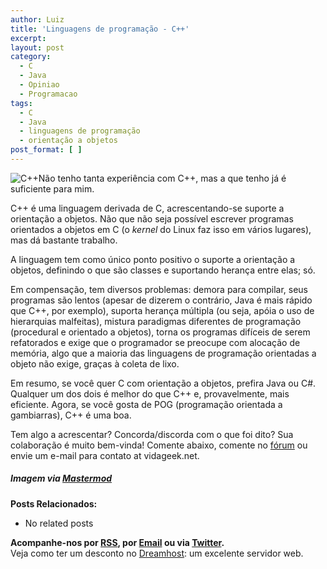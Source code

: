 ```yaml
---
author: Luiz
title: 'Linguagens de programação - C++'
excerpt:
layout: post
category:
  - C
  - Java
  - Opiniao
  - Programacao
tags:
  - C
  - Java
  - linguagens de programação
  - orientação a objetos
post_format: [ ]
---
```

![C++][1]Não tenho tanta experiência com C++, mas a que tenho já é suficiente para mim.

C++ é uma linguagem derivada de C, acrescentando-se suporte a orientação a objetos. Não que não seja possível escrever programas orientados a objetos em C (o *kernel* do Linux faz isso em vários lugares), mas dá bastante trabalho.

A linguagem tem como único ponto positivo o suporte a orientação a objetos, definindo o que são classes e suportando herança entre elas; só.

Em compensação, tem diversos problemas: demora para compilar, seus programas são lentos (apesar de dizerem o contrário, Java é mais rápido que C++, por exemplo), suporta herança múltipla (ou seja, apóia o uso de hierarquias malfeitas), mistura paradigmas diferentes de programação (procedural e orientado a objetos), torna os programas difíceis de serem refatorados e exige que o programador se preocupe com alocação de memória, algo que a maioria das linguagens de programação orientadas a objeto não exige, graças à coleta de lixo.

Em resumo, se você quer C com orientação a objetos, prefira Java ou C#. Qualquer um dos dois é melhor do que C++ e, provavelmente, mais eficiente. Agora, se você gosta de POG (programação orientada a gambiarras), C++ é uma boa.

Tem algo a acrescentar? Concorda/discorda com o que foi dito? Sua colaboração é muito bem-vinda! Comente abaixo, comente no [fórum][2] ou envie um e-mail para contato at vidageek.net.

##### *Imagem via [Mastermod][3]*

**Posts Relacionados:** 
*   No related posts









**Acompanhe-nos por [ RSS][5], por [Email][6] ou via [Twitter][7].**  
Veja como ter um desconto no [Dreamhost][8]: um excelente servidor web.

 [1]: http://vidageek.net/wp-content/uploads/2008/08/logoc.thumbnail.jpg
 [2]: http://forum.vidageek.net
 [3]: http://mastermod.wordpress.com/2007/11/02/se-amigo-de-c/
 [4]: https://twitter.com/share
 [5]: http://feeds.feedburner.com/VidaGeek
 [6]: http://feedburner.google.com/fb/a/mailverify?uri=VidaGeek&loc=pt_BR
 [7]: http://twitter.com/blogvidageek
 [8]: http://vidageek.net/dreamhost/
